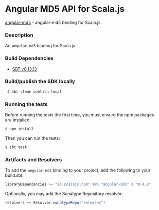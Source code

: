 Angular MD5 API for Scala.js
================================
[angular-md5](https://www.npmjs.com/package/angular-md5) - angular-md5 binding for Scala.js.

### Description

An `angular-md5` binding for Scala.js.

### Build Dependencies

* [SBT v0.13.13](http://www.scala-sbt.org/download.html)

### Build/publish the SDK locally

```bash
 $ sbt clean publish-local
```

### Running the tests

Before running the tests the first time, you must ensure the npm packages are installed:

```bash
$ npm install
```

Then you can run the tests:

```bash
$ sbt test
```

### Artifacts and Resolvers

To add the `angular-md5` binding to your project, add the following to your build.sbt:  

```sbt
libraryDependencies += "io.scalajs.npm" %%% "angular-md5" % "0.4.0"
```

Optionally, you may add the Sonatype Repository resolver:

```sbt   
resolvers += Resolver.sonatypeRepo("releases") 
```